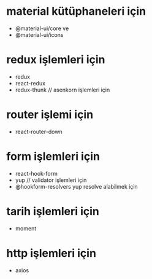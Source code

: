 # material kütüphaneleri için  
- @material-ui/core ve 
- @material-ui/icons

# redux işlemleri için
- redux
- react-redux
- redux-thunk // asenkorn işlemleri için

# router işlemi için 
- react-router-down

# form işlemleri için
- react-hook-form
- yup // validator işlemleri için
- @hookform-resolvers yup resolve alabilmek için

# tarih işlemleri için
- moment

# http işlemleri için 
- axios
